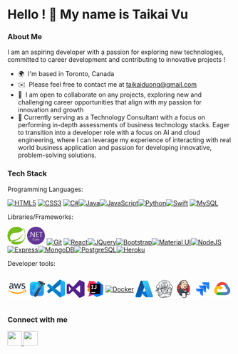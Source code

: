 Hello ! 👋 My name is Taikai Vu
==========================
### About Me


I am an aspiring developer with a passion for exploring new technologies, committed to career development and contributing to innovative projects !

* 🌍  I'm based in Toronto, Canada
* ✉️  Please feel free to contact me at [taikaiduong@gmail.com](mailto:taikaiduong@gmail.com)
* 🤝   I am open to collaborate on any projects, exploring new and challenging career opportunities that align with my passion for innovation and growth
* 🚀  Currently serving as a Technology Consultant with a focus on performing in-depth assessments of business technology stacks. Eager to transition into a developer role with a focus on AI and cloud engineering, where I can leverage my experience of interacting with real world business application and passion for developing innovative, problem-solving solutions.

### Tech Stack

Programming Languages:

<p align="left">
<a href="https://developer.mozilla.org/en-US/docs/Glossary/HTML5" target="_blank" rel="noreferrer"><img src="https://raw.githubusercontent.com/danielcranney/readme-generator/main/public/icons/skills/html5-colored.svg" width="36" height="36" alt="HTML5" /></a>
<a href="https://www.w3.org/TR/CSS/#css" target="_blank" rel="noreferrer"><img src="https://raw.githubusercontent.com/danielcranney/readme-generator/main/public/icons/skills/css3-colored.svg" width="36" height="36" alt="CSS3" /></a>
<a href="https://docs.microsoft.com/en-us/dotnet/csharp/" target="_blank" rel="noreferrer"><img src="https://raw.githubusercontent.com/danielcranney/readme-generator/main/public/icons/skills/csharp-colored.svg" width="36" height="36" alt="C#" /></a><a href="https://www.oracle.com/java/" target="_blank" rel="noreferrer"><img src="https://raw.githubusercontent.com/danielcranney/readme-generator/main/public/icons/skills/java-colored.svg" width="36" height="36" alt="Java" /></a><a href="https://developer.mozilla.org/en-US/docs/Web/JavaScript" target="_blank" rel="noreferrer"><img src="https://raw.githubusercontent.com/danielcranney/readme-generator/main/public/icons/skills/javascript-colored.svg" width="36" height="36" alt="JavaScript" /></a><a href="https://www.python.org/" target="_blank" rel="noreferrer"><img src="https://raw.githubusercontent.com/danielcranney/readme-generator/main/public/icons/skills/python-colored.svg" width="36" height="36" alt="Python" /></a><a href="https://developer.apple.com/swift/" target="_blank" rel="noreferrer"><img src="https://raw.githubusercontent.com/danielcranney/readme-generator/main/public/icons/skills/swift-colored.svg" width="36" height="36" alt="Swift" /></a>
<a href="https://www.mysql.com/" target="_blank" rel="noreferrer"><img src="https://raw.githubusercontent.com/danielcranney/readme-generator/main/public/icons/skills/mysql-colored.svg" width="36" height="36" alt="MySQL" /></a>
  
Libraries/Frameworks: 

<a href="https://spring.io/" target="_blank" rel="noreferrer"><img src="https://github.com/devicons/devicon/blob/master/icons/spring/spring-original.svg" alt="Spring" width="40" height="40" /></a>
<a href="https://dotnet.microsoft.com/apps/aspnet" target="_blank" rel="noreferrer"><img src="https://github.com/devicons/devicon/blob/master/icons/dotnetcore/dotnetcore-original.svg" alt="ASP.NET" width="40" height="40" /></a>
<a href="https://git-scm.com/" target="_blank" rel="noreferrer"><img src="https://raw.githubusercontent.com/danielcranney/readme-generator/main/public/icons/skills/git-colored.svg" width="36" height="36" alt="Git" /></a>
<a href="https://reactjs.org/" target="_blank" rel="noreferrer"><img src="https://raw.githubusercontent.com/danielcranney/readme-generator/main/public/icons/skills/react-colored.svg" width="36" height="36" alt="React" /></a><a href="https://jquery.com/" target="_blank" rel="noreferrer"><img src="https://raw.githubusercontent.com/danielcranney/readme-generator/main/public/icons/skills/jquery-colored.svg" width="36" height="36" alt="JQuery" /></a><a href="https://getbootstrap.com/" target="_blank" rel="noreferrer"><img src="https://raw.githubusercontent.com/danielcranney/readme-generator/main/public/icons/skills/bootstrap-colored.svg" width="36" height="36" alt="Bootstrap" /></a><a href="https://mui.com/" target="_blank" rel="noreferrer"><img src="https://raw.githubusercontent.com/danielcranney/readme-generator/main/public/icons/skills/materialui-colored.svg" width="36" height="36" alt="Material UI" /></a><a href="https://nodejs.org/en/" target="_blank" rel="noreferrer"><img src="https://raw.githubusercontent.com/danielcranney/readme-generator/main/public/icons/skills/nodejs-colored.svg" width="36" height="36" alt="NodeJS" /></a><a href="https://expressjs.com/" target="_blank" rel="noreferrer"><img src="https://raw.githubusercontent.com/danielcranney/readme-generator/main/public/icons/skills/express-colored.svg" width="36" height="36" alt="Express" /></a><a href="https://www.mongodb.com/" target="_blank" rel="noreferrer"><img src="https://raw.githubusercontent.com/danielcranney/readme-generator/main/public/icons/skills/mongodb-colored.svg" width="36" height="36" alt="MongoDB" /></a><a href="https://www.postgresql.org/" target="_blank" rel="noreferrer"><img src="https://raw.githubusercontent.com/danielcranney/readme-generator/main/public/icons/skills/postgresql-colored.svg" width="36" height="36" alt="PostgreSQL" /></a><a href="https://www.heroku.com/" target="_blank" rel="noreferrer"><img src="https://raw.githubusercontent.com/danielcranney/readme-generator/main/public/icons/skills/heroku-colored.svg" width="36" height="36" alt="Heroku" /></a>

Developer tools:

<div style="display: flex; align-items: center; justify-content: space-around;">

<a href="https://aws.amazon.com" target="_blank" rel="noreferrer"> <img src="https://raw.githubusercontent.com/devicons/devicon/master/icons/amazonwebservices/amazonwebservices-original-wordmark.svg" alt="aws" width="40" height="40"/> </a>

  <!-- Xcode Icon -->
  <img src="https://github.com/devicons/devicon/blob/master/icons/xcode/xcode-original.svg" alt="Xcode" width="40" height="40" />

  <a href="https://code.visualstudio.com/" target="_blank" rel="noreferrer">
  <img src="https://github.com/devicons/devicon/blob/master/icons/vscode/vscode-original.svg" alt="VS Code" width="40" height="40" />
</a>

  <!-- Visual Studio Icon -->
  <img src="https://github.com/devicons/devicon/blob/master/icons/visualstudio/visualstudio-plain.svg" alt="Visual Studio" width="40" height="40" />

  <!-- IntelliJ Icon -->
  <img src="https://github.com/devicons/devicon/blob/master/icons/intellij/intellij-original.svg" alt="IntelliJ" width="40" height="40" />

  <!-- Docker Icon -->
  <a href="https://www.docker.com/" target="_blank" rel="noreferrer">
    <img src="https://raw.githubusercontent.com/danielcranney/readme-generator/main/public/icons/skills/docker-colored.svg" width="36" height="36" alt="Docker" />
  </a>

  <!-- MS Azure Icon -->
  <img src="https://github.com/devicons/devicon/blob/master/icons/azure/azure-original.svg" alt="Azure" width="40" height="40" />

  <!-- TravisCI Icon -->
  <img src="https://github.com/devicons/devicon/blob/master/icons/travis/travis-plain.svg" alt="TravisCI" width="40" height="40" />

  <!-- Jenkins Icon -->
  <img src="https://github.com/devicons/devicon/blob/master/icons/jenkins/jenkins-original.svg" alt="Jenkins" width="40" height="40" />

  <!-- Jira Icon -->
  <img src="https://github.com/devicons/devicon/blob/master/icons/jira/jira-original.svg" alt="Jira" width="40" height="40" />

  <!-- GCP Icon -->
  <img src="https://github.com/devicons/devicon/blob/master/icons/googlecloud/googlecloud-original.svg" alt="GCP" width="40" height="40" />

</div>



</p>



### Connect with me

<p align="left"> <a href="https://www.github.com/TaikaiVu" target="_blank" rel="noreferrer"> <picture> <source media="(prefers-color-scheme: dark)" srcset="https://raw.githubusercontent.com/danielcranney/readme-generator/main/public/icons/socials/github-dark.svg" /> <source media="(prefers-color-scheme: light)" srcset="https://raw.githubusercontent.com/danielcranney/readme-generator/main/public/icons/socials/github.svg" /> <img src="https://raw.githubusercontent.com/danielcranney/readme-generator/main/public/icons/socials/github.svg" width="32" height="32" /> </picture> </a> <a href="https://www.linkedin.com/in/Taikai-Vu" target="_blank" rel="noreferrer"> <picture> <source media="(prefers-color-scheme: dark)" srcset="https://raw.githubusercontent.com/danielcranney/readme-generator/main/public/icons/socials/linkedin-dark.svg" /> <source media="(prefers-color-scheme: light)" srcset="https://raw.githubusercontent.com/danielcranney/readme-generator/main/public/icons/socials/linkedin.svg" /> <img src="https://raw.githubusercontent.com/danielcranney/readme-generator/main/public/icons/socials/linkedin.svg" width="32" height="32" /> </picture> </a></p>
